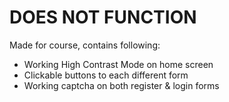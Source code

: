 # DOES NOT FUNCTION

Made for course, contains following:

- Working High Contrast Mode on home screen
- Clickable buttons to each different form
- Working captcha on both register & login forms
